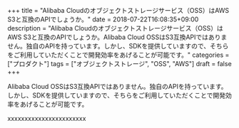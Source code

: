 +++
title = "Alibaba Cloudのオブジェクトストレージサービス（OSS）はAWS S3と互換のAPIでしょうか。"
date = 2018-07-22T16:08:35+09:00
description = "Alibaba Cloudのオブジェクトストレージサービス（OSS）はAWS S3と互換のAPIでしょうか。Alibaba Cloud OSSはS3互換APIではありません。独自のAPIを持っています。しかし、SDKを提供していますので、そちらをご利用していただくことで開発効率をあげることが可能です。"
categories = ["プロダクト"]
tags = ["オブジェクトストレージ", "OSS", "AWS"]
draft = false
+++

Alibaba Cloud OSSはS3互換APIではありません。独自のAPIを持っています。しかし、SDKを提供していますので、そちらをご利用していただくことで開発効率をあげることが可能です。
<!--more-->

xxxxxxxxxxxxxxxxxxxxxxx